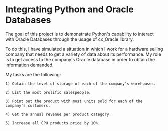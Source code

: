 # Integrating Python and Oracle Databases

The goal of this project is to demonstrate Python's capability to interact with Oracle Databases through the usage of cx_Oracle library.

To do this, I have simulated a situation in which I work for a hardware selling company that needs to get a variety of data about its performance. My role is to get access to the company's Oracle database in order to obtain the information demanded.

My tasks are the following:
    
    1) Obtain the level of storage of each of the company's warehouses.

    2) List the most prolific salespeople.

    3) Point out the product with most units sold for each of the company's customers.

    4) Get the annual revenue per product category.

    5) Increase all CPU products price by 10%.
